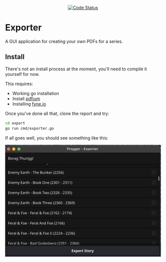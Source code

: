 <p align="center">
  <a href="https://goreportcard.com/report/chooban/progger/exporter"><img src="https://goreportcard.com/badge/fyne.io/fyne/v2" alt="Code Status" /></a>
</p>

# Exporter

A GUI application for creating your own PDFs for a series. 

## Install

There's not an install process at the moment, you'll need to compile it yourself for now. 

This requires:
* Working go installation
* Install [pdfium](https://jpadilla.com/2022/09/02/installing-pdfium-in-mac-os/)
* Installing [fyne.io](https://docs.fyne.io/started/)

Once you've done all that, clone the report and try:


```sh
cd export
go run cmd/exporter.go
```

If all goes well, you should see something like this:

![Screenshot of a story listing](./screenshot.png "a screenshot")
